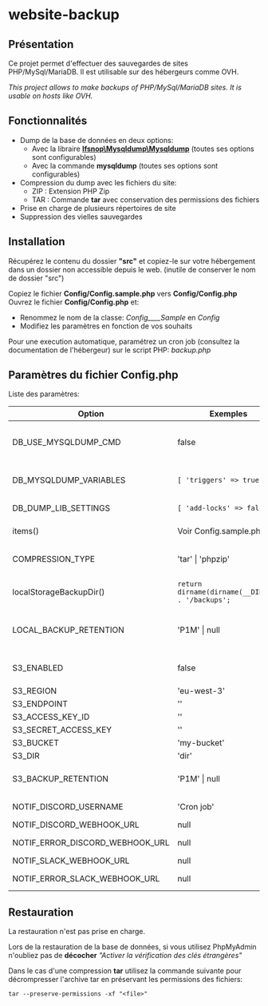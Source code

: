 # website-backup

## Présentation
Ce projet permet d'effectuer des sauvegardes de sites PHP/MySql/MariaDB. Il est utilisable sur des hébergeurs comme OVH.

*This project allows to make backups of PHP/MySql/MariaDB sites. It is usable on hosts like OVH.*

## Fonctionnalités

- Dump de la base de données en deux options:
	- Avec la libraire **[Ifsnop\Mysqldump\Mysqldump]** (toutes ses options 
	sont configurables)
	- Avec la commande **mysqldump** (toutes ses options sont configurables)
- Compression du dump avec les fichiers du site:
	- ZIP : Extension PHP Zip
	- TAR : Commande **tar** avec conservation des permissions des fichiers
- Prise en charge de plusieurs répertoires de site
- Suppression des vielles sauvegardes

## Installation

Récupérez le contenu du dossier **"src"** et copiez-le sur votre hébergement dans un dossier non accessible depuis le web. (inutile de conserver le nom de dossier "src")

Copiez le fichier **Config/Config.sample.php** vers **Config/Config.php**
Ouvrez le fichier **Config/Config.php** et:
- Renommez le nom de la classe: _Config____Sample_ en _Config_
- Modifiez les paramètres en fonction de vos souhaits

Pour une execution automatique, paramétrez un cron job (consultez la documentation de l'hébergeur) sur le script PHP: _backup.php_

## Paramètres du fichier Config.php

Liste des paramètres:

| Option | Exemples | Description |
| ------ | ------ | ------ |
| DB_USE_MYSQLDUMP_CMD | false | Si **true** => utilise la command mysqldump. Si **false** => utilise la libraire [Ifsnop\Mysqldump\Mysqldump] |
| DB_MYSQLDUMP_VARIABLES | ```[ 'triggers' => true ]``` | Utiliser la commande:  _**mysqldump --help**_ pour voir toutes les variables en option |	
| DB_DUMP_LIB_SETTINGS | ```[ 'add-locks' => false ]``` | **Dump Settings** pour [Ifsnop\Mysqldump\Mysqldump] |
| items() | Voir Config.sample.php | Liste des éléments à sauvegarder (DB et Fichiers) |
| COMPRESSION_TYPE | 'tar' \| 'phpzip' | Format de compression. Utiliser **tar** pour conserver les permissions de fichiers |
| localStorageBackupDir() | ```return dirname(dirname(__DIR__)) . '/backups';``` | Répertoire contenant toutes les sauvegardes. **Ne pas mettre de / à la fin** |
| LOCAL_BACKUP_RETENTION | 'P1M' \| null | Temps de rétention des sauvegardes locales. Au format accepté par [\DateInterval] |
| S3_ENABLED | false | Envoi des sauvegardes sur un stockage S3 (type [AWS S3] ou [Minio] ) |
| S3_REGION | 'eu-west-3' | Region S3 |
| S3_ENDPOINT | '' | Endpoint S3 |
| S3_ACCESS_KEY_ID | '' | Access Key S3 |
| S3_SECRET_ACCESS_KEY | '' | Secret Key S3 |
| S3_BUCKET | 'my-bucket' | Nom du Bucket S3 |
| S3_DIR | 'dir' | Dossier dans le Bucket S3 |
| S3_BACKUP_RETENTION | 'P1M' \| null |  Temps de rétention des sauvegardes sur S3. Au format accepté par [\DateInterval]  |
| NOTIF_DISCORD_USERNAME | 'Cron job' | Notification Discord Username (pour affichage dans le salon) |
| NOTIF_DISCORD_WEBHOOK_URL | null | Webhook du salon Discord |
| NOTIF_ERROR_DISCORD_WEBHOOK_URL | null | Webhook du salon Discord pour les erreurs |
| NOTIF_SLACK_WEBHOOK_URL | null | Webhook du salon Slack |
| NOTIF_ERROR_SLACK_WEBHOOK_URL | null | Webhook du salon Slack pour les erreurs |

## Restauration

La restauration n'est pas prise en charge.

Lors de la restauration de la base de données, si vous utilisez PhpMyAdmin n'oubliez pas de **décocher**  _"Activer la vérification des clés étrangères"_

Dans le cas d'une compression **tar** utilisez la commande suivante pour décrompresser l'archive tar en préservant les permissions des fichiers:

```
tar --preserve-permissions -xf "<file>"
```



[Ifsnop\Mysqldump\Mysqldump]: https://github.com/ifsnop/mysqldump-php
[\DateInterval]: https://www.php.net/manual/fr/class.dateinterval.php
[AWS S3]: https://aws.amazon.com/fr/s3/
[Minio]: https://min.io/